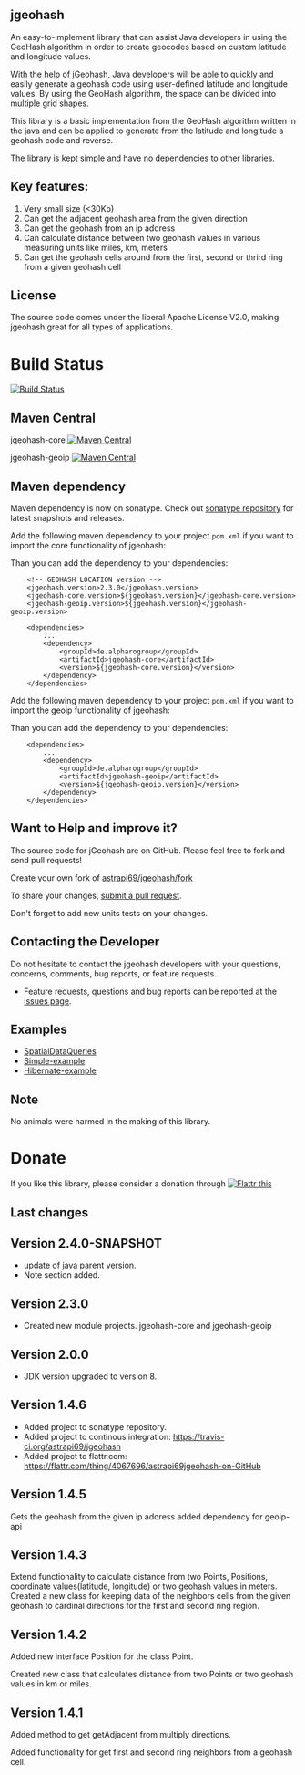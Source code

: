 ## jgeohash

An easy-to-implement library that can assist Java developers in using the GeoHash algorithm in order to create geocodes based on custom latitude and longitude values.

With the help of jGeohash, Java developers will be able to quickly and easily generate a geohash code using user-defined latitude and longitude values. By using the GeoHash algorithm, the space can be divided into multiple grid shapes.

This library is a basic implementation from the GeoHash algorithm written in the java and can be applied to generate from the latitude and longitude a geohash code and reverse.

The library is kept simple and have no dependencies to other libraries.

## Key features:

1. Very small size (<30Kb)
2. Can get the adjacent geohash area from the given direction
3. Can get the geohash from an ip address
4. Can calculate distance between two geohash values in various measuring units like miles, km, meters
5. Can get the geohash cells around from the first, second or thrird ring from a given geohash cell

## License

The source code comes under the liberal Apache License V2.0, making jgeohash great for all types of applications.

# Build Status 
[![Build Status](https://travis-ci.org/astrapi69/jgeohash.svg?branch=master)](https://travis-ci.org/astrapi69/jgeohash)


## Maven Central

jgeohash-core [![Maven Central](https://maven-badges.herokuapp.com/maven-central/de.alpharogroup/jgeohash-core/badge.svg)](https://maven-badges.herokuapp.com/maven-central/de.alpharogroup/jgeohash-core)

jgeohash-geoip [![Maven Central](https://maven-badges.herokuapp.com/maven-central/de.alpharogroup/jgeohash-geoip/badge.svg)](https://maven-badges.herokuapp.com/maven-central/de.alpharogroup/jgeohash-geoip)

## Maven dependency

Maven dependency is now on sonatype.
Check out [sonatype repository](https://oss.sonatype.org/index.html#nexus-search;quick~jgeohash) for latest snapshots and releases.

Add the following maven dependency to your project `pom.xml` if you want to import the core functionality of jgeohash:

Than you can add the dependency to your dependencies:

		<!-- GEOHASH LOCATION version -->
		<jgeohash.version>2.3.0</jgeohash.version>
		<jgeohash-core.version>${jgeohash.version}</jgeohash-core.version>
		<jgeohash-geoip.version>${jgeohash.version}</jgeohash-geoip.version>

		<dependencies>
			...
			<dependency>
				<groupId>de.alpharogroup</groupId>
				<artifactId>jgeohash-core</artifactId>
				<version>${jgeohash-core.version}</version>
			</dependency>
		</dependencies>

Add the following maven dependency to your project `pom.xml` if you want to import the geoip functionality of jgeohash:

Than you can add the dependency to your dependencies:

		<dependencies>
			...
			<dependency>
				<groupId>de.alpharogroup</groupId>
				<artifactId>jgeohash-geoip</artifactId>
				<version>${jgeohash-geoip.version}</version>
			</dependency>
		</dependencies>


## Want to Help and improve it? ###

The source code for jGeohash are on GitHub. Please feel free to fork and send pull requests!

Create your own fork of [astrapi69/jgeohash/fork](https://github.com/astrapi69/jgeohash/fork)

To share your changes, [submit a pull request](https://github.com/astrapi69/jgeohash/pull/new/master).

Don't forget to add new units tests on your changes.

## Contacting the Developer

Do not hesitate to contact the jgeohash developers with your questions, concerns, comments, bug reports, or feature requests.
- Feature requests, questions and bug reports can be reported at the [issues page](https://github.com/astrapi69/jgeohash/issues).

## Examples

  * [SpatialDataQueries][SpatialDataQueries]
  * [Simple-example][Simple-example]
  * [Hibernate-example][Hibernate-example]

   [SpatialDataQueries]: https://github.com/astrapi69/jgeohash/wiki/Adding-spatial-data-queries-to-Phoenix-on-HBase "Adding spatial data queries to Phoenix on HBase"
   [Simple-example]: https://github.com/astrapi69/jgeohash/wiki/Simple-example "Simple-example"
   [Hibernate-example]: https://github.com/astrapi69/jgeohash/wiki/Hibernate-example "Hibernate-example"
   
## Note

No animals were harmed in the making of this library.

# Donate

If you like this library, please consider a donation through 
<a href="http://flattr.com/thing/4067696/astrapi69jgeohash-on-GitHub" target="_blank"><img src="http://api.flattr.com/button/flattr-badge-large.png" alt="Flattr this" title="Flattr this" border="0" /></a>

Last changes
----------------------
Version 2.4.0-SNAPSHOT
-------------
- update of java parent version.
- Note section added.

Version 2.3.0
-------------
- Created new module projects. jgeohash-core and jgeohash-geoip

Version 2.0.0
-------------
- JDK version upgraded to version 8.

Version 1.4.6
-------------
- Added project to sonatype repository.
- Added project to continous integration: https://travis-ci.org/astrapi69/jgeohash
- Added project to flattr.com: https://flattr.com/thing/4067696/astrapi69jgeohash-on-GitHub

Version 1.4.5
-------------
Gets the geohash from the given ip address
added dependency for geoip-api

Version 1.4.3
-------------
Extend functionality to calculate distance from two Points, Positions, coordinate values(latitude, longitude) or two geohash values in meters.
Created a new class for keeping data of the neighbors cells from the given geohash to cardinal directions for the first and second ring region.


Version 1.4.2
-------------
Added new interface Position for the class Point.

Created new class that calculates distance from two Points or two geohash values in km or miles.


Version 1.4.1
-------------

Added method to get getAdjacent from multiply directions.

Added functionality for get first and second ring neighbors from a geohash cell.


